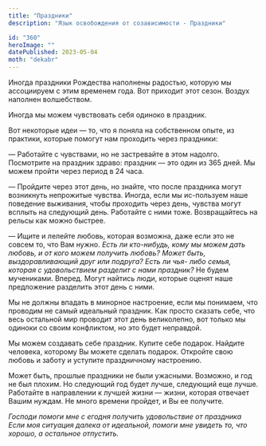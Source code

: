 ```yaml
---
title: "Праздники"
description: "Язык освобождения от созависимости - Праздники"

id: "360"
heroImage: ""
datePublished: 2023-05-04
moth: "dekabr"
---
```


Иногда праздники Рождества наполнены радостью, которую мы ассоциируем с этим
временем года. Вот приходит этот сезон. Воздух наполнен волшебством.

Иногда мы можем чувствовать себя одиноко в праздник.

Вот некоторые идеи — то, что я поняла на собственном опыте, из практики,
которые помогут нам проходить через праздники:

— Работайте с чувствами, но не застревайте в этом надолго. Посмотрите на
праздник здраво: праздник — это один из 365 дней. Мы можем пройти через период
в 24 часа.

— Пройдите через этот день, но знайте, что после праздника могут возникнуть
непрожитые чувства. Иногда, если мы ис-пользуем наше поведение выживания,
чтобы проходить через день, чувства могут всплыть на следующий день. Работайте
с ними тоже. Возвращайтесь на рельсы как можно быстрее.

— Ищите и лелейте любовь, которая возможна, даже если это не совсем то, что
Вам нужно. _Есть ли кто-нибудь, кому мы_ _можем дать любовь, и от кого можем
получить любовь? Может быть, выздоравливающий друг или подруга? Есть ли_ _чья-
либо семья, которая с удовольствием разделит с нами праздник?_ Не будем
мучениками. Вперед. Могут найтись люди, которые оценят наше предложение
разделить этот день с ними.

Мы не должны впадать в минорное настроение, если мы понимаем, что проводим не
самый идеальный праздник. Как просто сказать себе, что весь остальной мир
проводит этот день великолепно, вот только мы одиноки со своим конфликтом, но
это будет неправдой.

Мы можем создавать себе праздник. Купите себе подарок. Найдите человека,
которому Вы можете сделать подарок. Откройте свою любовь и заботу и уступите
праздничному настроению.

Может быть, прошлые праздники не были ужасными. Возможно, и год не был плохим.
Но следующий год будет лучше, следующий еще лучше. Работайте в направлении к
лучшей жизни — жизни, которая отвечает Вашим нуждам. Не много времени пройдет,
и Вы ее получите.

_Господи_ _помоги_ _мне_ _с_ _егодня_ _получить_ _удовольствие_ _от_
_праздника_ _Если_ _моя_ _ситуация_ _далека_ _от_ _идеальной,_ _помоги_ _мне_
_увидеть_ _то,_ _что_ _хорошо,_ _а_ _остальное_ _отпустить._
